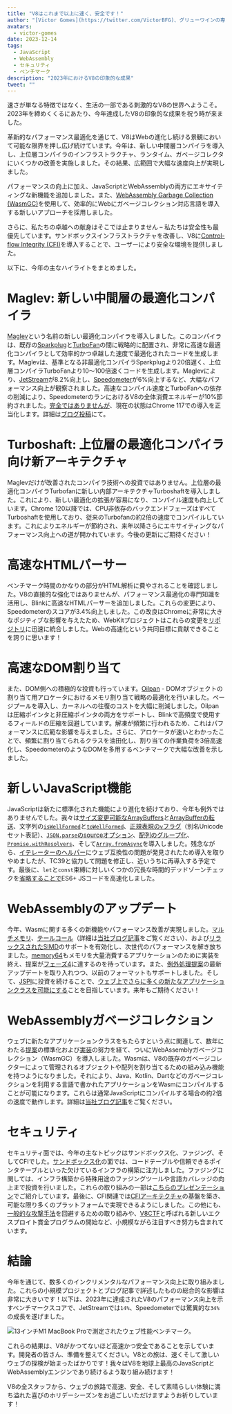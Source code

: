 ```yaml
---
title: "V8はこれまで以上に速く、安全です！"
author: "[Victor Gomes](https://twitter.com/VictorBFG)、グリューワインの専門家"
avatars: 
  - victor-gomes
date: 2023-12-14
tags: 
  - JavaScript
  - WebAssembly
  - セキュリティ
  - ベンチマーク
description: "2023年におけるV8の印象的な成果"
tweet: ""
---
```


速さが単なる特徴ではなく、生活の一部である刺激的なV8の世界へようこそ。2023年を締めくくるにあたり、今年達成したV8の印象的な成果を祝う時が来ました。

革新的なパフォーマンス最適化を通じて、V8はWebの進化し続ける景観において可能な限界を押し広げ続けています。今年は、新しい中間層コンパイラを導入し、上位層コンパイラのインフラストラクチャ、ランタイム、ガベージコレクタにいくつかの改善を実施しました。その結果、広範囲で大幅な速度向上が実現しました。

<!--truncate-->
パフォーマンスの向上に加え、JavaScriptとWebAssemblyの両方にエキサイティングな新機能を追加しました。また、[WebAssembly Garbage Collection (WasmGC)](https://v8.dev/blog/wasm-gc-porting)を使用して、効率的にWebにガベージコレクション対応言語を導入する新しいアプローチを採用しました。

さらに、私たちの卓越への献身はそこでは止まりません – 私たちは安全性も最優先しています。サンドボックスインフラストラクチャを改善し、V8に[Control-flow Integrity (CFI)](https://en.wikipedia.org/wiki/Control-flow_integrity)を導入することで、ユーザーにより安全な環境を提供しました。

以下に、今年の主なハイライトをまとめました。

# Maglev: 新しい中間層の最適化コンパイラ

[Maglev](https://v8.dev/blog/maglev)という名前の新しい最適化コンパイラを導入しました。このコンパイラは、既存の[Sparkplug](https://v8.dev/blog/sparkplug)と[TurboFan](https://v8.dev/docs/turbofan)の間に戦略的に配置され、非常に高速な最適化コンパイラとして効率的かつ卓越した速度で最適化されたコードを生成します。Maglevは、基準となる非最適化コンパイラSparkplugより20倍遅く、上位層コンパイラTurboFanより10～100倍速くコードを生成します。Maglevにより、[JetStream](https://browserbench.org/JetStream2.1/)が8.2%向上し、[Speedometer](https://browserbench.org/Speedometer2.1/)が6%向上するなど、大幅なパフォーマンス向上が観察されました。高速なコンパイル速度とTurboFanへの依存の削減により、SpeedometerのランにおけるV8の全体消費エネルギーが10%節約されました。[完全ではありませんが](https://en.m.wikipedia.org/wiki/Full-employment_theorem)、現在の状態はChrome 117での導入を正当化します。詳細は[ブログ投稿](https://v8.dev/blog/maglev)にて。

# Turboshaft: 上位層の最適化コンパイラ向け新アーキテクチャ

Maglevだけが改善されたコンパイラ技術への投資ではありません。上位層の最適化コンパイラTurbofanに新しい内部アーキテクチャTurboshaftを導入しました。これにより、新しい最適化の拡張が容易になり、コンパイル速度も向上しています。Chrome 120以降では、CPU非依存のバックエンドフェーズはすべてTurboshaftを使用しており、従来のTurbofanの約2倍の速度でコンパイルしています。これによりエネルギーが節約され、来年以降さらにエキサイティングなパフォーマンス向上への道が開かれています。今後の更新にご期待ください！

# 高速なHTMLパーサー

ベンチマーク時間のかなりの部分がHTML解析に費やされることを確認しました。V8の直接的な強化ではありませんが、パフォーマンス最適化の専門知識を活用し、Blinkに高速なHTMLパーサーを追加しました。これらの変更により、Speedometerのスコアが3.4%向上しました。この改良はChromeに非常に大きなポジティブな影響を与えたため、WebKitプロジェクトはこれらの変更を[リポジトリ](https://github.com/WebKit/WebKit/pull/9926)に迅速に統合しました。Webの高速化という共同目標に貢献できることを誇りに思います！

# 高速なDOM割り当て

また、DOM側への積極的な投資も行っています。[Oilpan](https://chromium.googlesource.com/v8/v8/+/main/include/cppgc/README.md) - DOMオブジェクトの割り当て用アロケータにおけるメモリ割り当て戦略の最適化を行いました。ページプールを導入し、カーネルへの往復のコストを大幅に削減しました。Oilpanは圧縮ポインタと非圧縮ポインタの両方をサポートし、Blinkで高頻度で使用するフィールドの圧縮を回避しています。解凍が頻繁に行われるため、これはパフォーマンスに広範な影響を与えました。さらに、アロケータが速いとわかったことで、頻繁に割り当てられるクラスを油田化し、割り当ての作業負荷を3倍高速化し、SpeedometerのようなDOMを多用するベンチマークで大幅な改善を示しました。

# 新しいJavaScript機能

JavaScriptは新たに標準化された機能により進化を続けており、今年も例外ではありませんでした。我々は[サイズ変更可能なArrayBuffers](https://developer.mozilla.org/en-US/docs/Web/JavaScript/Reference/Global_Objects/ArrayBuffer#resizing_arraybuffers)と[ArrayBufferの転送](https://developer.mozilla.org/en-US/docs/Web/JavaScript/Reference/Global_Objects/ArrayBuffer/transfer)、文字列の[`isWellFormed`](https://developer.mozilla.org/en-US/docs/Web/JavaScript/Reference/Global_Objects/String/isWellFormed)と[`toWellFormed`](https://developer.mozilla.org/en-US/docs/Web/JavaScript/Reference/Global_Objects/String/toWellFormed)、[正規表現の`v`フラグ](https://v8.dev/features/regexp-v-flag)（別名Unicodeセット表記）、[`JSON.parse`のsourceオプション](https://github.com/tc39/proposal-json-parse-with-source)、[配列のグループ化](https://developer.mozilla.org/en-US/docs/Web/JavaScript/Reference/Global_Objects/Object/groupBy)、[`Promise.withResolvers`](https://developer.mozilla.org/en-US/docs/Web/JavaScript/Reference/Global_Objects/Promise/withResolvers)、そして[`Array.fromAsync`](https://developer.mozilla.org/en-US/docs/Web/JavaScript/Reference/Global_Objects/Array/fromAsync)を導入しました。残念ながら、[イテレーターのヘルパー](https://github.com/tc39/proposal-iterator-helpers)にウェブ互換性の問題が発見されたため導入を取りやめましたが、TC39と協力して問題を修正し、近いうちに再導入する予定です。最後に、`let`と`const`束縛に対しいくつかの冗長な時間的デッドゾーンチェックを[省略することで](https://docs.google.com/document/d/1klT7-tQpxtYbwhssRDKfUMEgm-NS3iUeMuApuRgZnAw/edit?usp=sharing)ES6+ JSコードを高速化しました。

# WebAssemblyのアップデート

今年、Wasmに関する多くの新機能やパフォーマンス改善が実現しました。[マルチメモリ](https://github.com/WebAssembly/multi-memory)、[テールコール](https://github.com/WebAssembly/tail-call)（詳細は[当社ブログ記事](https://v8.dev/blog/wasm-tail-call)をご覧ください）、および[リラックスされたSIMD](https://github.com/WebAssembly/relaxed-simd)のサポートを有効化し、次世代のパフォーマンスを解き放ちました。[memory64](https://github.com/WebAssembly/memory64)もメモリを大量消費するアプリケーションのために実装を終え、提案が[フェーズ4](https://github.com/WebAssembly/memory64/issues/43)に達するのを待っています。また、[例外処理提案](https://github.com/WebAssembly/exception-handling)の最新アップデートを取り入れつつ、以前のフォーマットもサポートしました。そして、[JSPI](https://v8.dev/blog/jspi)に投資を続けることで、[ウェブ上でさらに多くの新たなアプリケーションクラスを可能にする](https://docs.google.com/document/d/16Us-pyte2-9DECJDfGm5tnUpfngJJOc8jbj54HMqE9Y/edit#bookmark=id.razn6wo5j2m)ことを目指しています。来年もご期待ください！

# WebAssemblyガベージコレクション

ウェブに新たなアプリケーションクラスをもたらすという点に関連して、数年にわたる[提案](https://github.com/WebAssembly/gc/blob/main/proposals/gc/MVP.md)の標準化および[実装](https://bugs.chromium.org/p/v8/issues/detail?id=7748)の努力を経て、ついにWebAssemblyガベージコレクション（WasmGC）を導入しました。Wasmは、V8の既存のガベージコレクターによって管理されるオブジェクトや配列を割り当てるための組み込み機能を持つようになりました。それにより、Java、Kotlin、Dartなどのガベージコレクションを利用する言語で書かれたアプリケーションをWasmにコンパイルすることが可能になります。これらは通常JavaScriptにコンパイルする場合の約2倍の速度で動作します。詳細は[当社ブログ記事](https://v8.dev/blog/wasm-gc-porting)をご覧ください。

# セキュリティ

セキュリティ面では、今年の主なトピックはサンドボックス化、ファジング、そしてCFIでした。[サンドボックス化](https://docs.google.com/document/d/1FM4fQmIhEqPG8uGp5o9A-mnPB5BOeScZYpkHjo0KKA8/edit?usp=sharing)の面では、コードテーブルや信頼できるポインタテーブルといった欠けているインフラの構築に注力しました。ファジングに関しては、インフラ構築から特殊用途のファジングツールや言語カバレッジの向上まで投資を行いました。これらの取り組みの一部は[こちらのプレゼンテーション](https://www.youtube.com/watch?v=Yd9m7e9-pG0)でご紹介しています。最後に、CFI関連では[CFIアーキテクチャ](https://v8.dev/blog/control-flow-integrity)の基盤を築き、可能な限り多くのプラットフォームで実現できるようにしました。この他にも、[一般的な攻撃手法](https://crbug.com/1445008)を回避するための取り組みや、[V8CTF](https://github.com/google/security-research/blob/master/v8ctf/rules.md)と呼ばれる新しいエクスプロイト賞金プログラムの開始など、小規模ながら注目すべき努力も含まれています。

# 結論

今年を通じて、数多くのインクリメンタルなパフォーマンス向上に取り組みました。これらの小規模プロジェクトとブログ記事で詳述したものの総合的な影響は非常に大きいです！以下は、2023年に達成されたV8のパフォーマンス向上を示すベンチマークスコアで、JetStreamでは`14%`、Speedometerでは驚異的な`34%`の成長を遂げました。

![13インチM1 MacBook Proで測定されたウェブ性能ベンチマーク。](/_img/holiday-season-2023/scores.svg)

これらの結果は、V8がかつてないほど高速かつ安全であることを示しています。開発者の皆さん、準備を整えてください。V8との旅は、速くそして激しいウェブの探検が始まったばかりです！我々はV8を地球上最高のJavaScriptとWebAssemblyエンジンであり続けるよう取り組み続けます！

V8の全スタッフから、ウェブの旅路で高速、安全、そして素晴らしい体験に満ち溢れた喜びのホリデーシーズンをお過ごしいただけますようお祈りしています！
